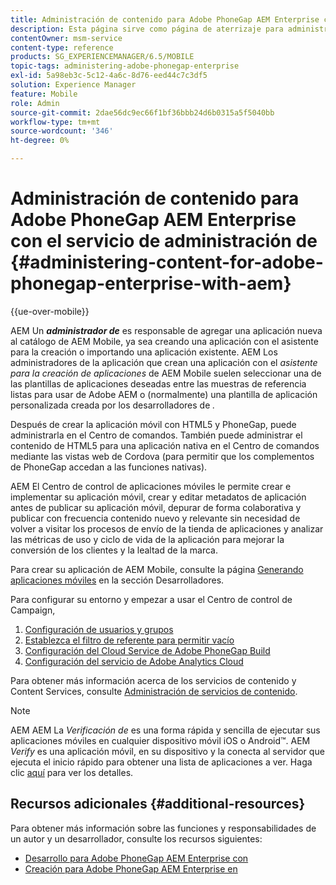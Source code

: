```yaml
---
title: Administración de contenido para Adobe PhoneGap AEM Enterprise con el servicio de administración de
description: Esta página sirve como página de aterrizaje para administrar Adobe PhoneGap Enterprise.
contentOwner: msm-service
content-type: reference
products: SG_EXPERIENCEMANAGER/6.5/MOBILE
topic-tags: administering-adobe-phonegap-enterprise
exl-id: 5a98eb3c-5c12-4a6c-8d76-eed44c7c3df5
solution: Experience Manager
feature: Mobile
role: Admin
source-git-commit: 2dae56dc9ec66f1bf36bbb24d6b0315a5f5040bb
workflow-type: tm+mt
source-wordcount: '346'
ht-degree: 0%

---
```


# Administración de contenido para Adobe PhoneGap AEM Enterprise con el servicio de administración de {#administering-content-for-adobe-phonegap-enterprise-with-aem}

{{ue-over-mobile}}

AEM Un ***administrador de*** es responsable de agregar una aplicación nueva al catálogo de AEM Mobile, ya sea creando una aplicación con el asistente para la creación o importando una aplicación existente. AEM Los administradores de la aplicación que crean una aplicación con el *asistente para la creación de aplicaciones* de AEM Mobile suelen seleccionar una de las plantillas de aplicaciones deseadas entre las muestras de referencia listas para usar de Adobe AEM o (normalmente) una plantilla de aplicación personalizada creada por los desarrolladores de *.*

Después de crear la aplicación móvil con HTML5 y PhoneGap, puede administrarla en el Centro de comandos. También puede administrar el contenido de HTML5 para una aplicación nativa en el Centro de comandos mediante las vistas web de Cordova (para permitir que los complementos de PhoneGap accedan a las funciones nativas).

AEM El Centro de control de aplicaciones móviles le permite crear e implementar su aplicación móvil, crear y editar metadatos de aplicación antes de publicar su aplicación móvil, depurar de forma colaborativa y publicar con frecuencia contenido nuevo y relevante sin necesidad de volver a visitar los procesos de envío de la tienda de aplicaciones y analizar las métricas de uso y ciclo de vida de la aplicación para mejorar la conversión de los clientes y la lealtad de la marca.

Para crear su aplicación de AEM Mobile, consulte la página [Generando aplicaciones móviles](/help/mobile/building-app-mobile-phonegap.md) en la sección Desarrolladores.

Para configurar su entorno y empezar a usar el Centro de control de Campaign,

1. [Configuración de usuarios y grupos](/help/mobile/configure-users-groups.md)
1. [Establezca el filtro de referente para permitir vacío](/help/mobile/setting-referrer-filter-empty.md)
1. [Configuración del Cloud Service de Adobe PhoneGap Build](/help/mobile/configure-phonegap-build-cloud.md)
1. [Configuración del servicio de Adobe Analytics Cloud](/help/mobile/configure-adobe-mobile-cloud-service.md)

Para obtener más información acerca de los servicios de contenido y Content Services, consulte [Administración de servicios de contenido](/help/mobile/developing-content-services.md).

>[!NOTE]
>
>AEM AEM La *Verificación de* es una forma rápida y sencilla de ejecutar sus aplicaciones móviles en cualquier dispositivo móvil iOS o Android™. AEM *Verify* es una aplicación móvil, en su dispositivo y la conecta al servidor que ejecuta el inicio rápido para obtener una lista de aplicaciones a ver. Haga clic [aquí](/help/mobile/phonegap-mobile-quickstart.md) para ver los detalles.

## Recursos adicionales {#additional-resources}

Para obtener más información sobre las funciones y responsabilidades de un autor y un desarrollador, consulte los recursos siguientes:

* [Desarrollo para Adobe PhoneGap AEM Enterprise con](/help/mobile/developing-in-phonegap.md)
* [Creación para Adobe PhoneGap AEM Enterprise en](/help/mobile/phonegap.md)
